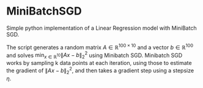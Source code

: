 # MiniBatchSGD
Simple python implementation of a Linear Regression model with MiniBatch SGD.

The script generates a random matrix $A\in \mathbb R^{100 \times 10}$ and a vector $b\in\mathbb R^{100}$ and solves $\min_{x\in\mathbb R^{10}} \|Ax - b\|_2^2$ using Minibatch SGD. Minibatch SGD works by sampling k data points at each iteration, using those to estimate the gradient of $\|Ax-b\|^2_2$, and then takes a gradient step using a stepsize $\eta$.
